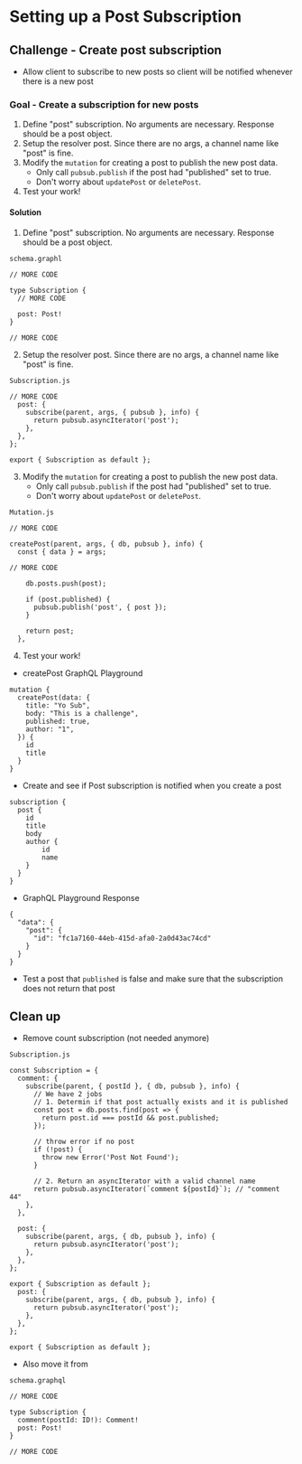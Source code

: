 # Setting up a Post Subscription
## Challenge - Create post subscription
* Allow client to subscribe to new posts so client will be notified whenever there is a new post

### Goal - Create a subscription for new posts
1. Define "post" subscription. No arguments are necessary. Response should be a post object.
2. Setup the resolver post. Since there are no args, a channel name like "post" is fine.
3. Modify the `mutation` for creating a post to publish the new post data.
    - Only call `pubsub.publish` if the post had "published" set to true.
    - Don't worry about `updatePost` or `deletePost`.
4. Test your work!

#### Solution
1. Define "post" subscription. No arguments are necessary. Response should be a post object.

`schema.graphl`

```
// MORE CODE

type Subscription {
  // MORE CODE

  post: Post!
}

// MORE CODE
```

2. Setup the resolver post. Since there are no args, a channel name like "post" is fine.

`Subscription.js`

```
// MORE CODE
  post: {
    subscribe(parent, args, { pubsub }, info) {
      return pubsub.asyncIterator('post');
    },
  },
};

export { Subscription as default };
```

3. Modify the `mutation` for creating a post to publish the new post data.
    - Only call `pubsub.publish` if the post had "published" set to true.
    - Don't worry about `updatePost` or `deletePost`.

`Mutation.js`

```
// MORE CODE

createPost(parent, args, { db, pubsub }, info) {
  const { data } = args;

// MORE CODE

    db.posts.push(post);

    if (post.published) {
      pubsub.publish('post', { post });
    }

    return post;
  },
```

4. Test your work!

* createPost GraphQL Playground

```
mutation {
  createPost(data: {
    title: "Yo Sub",
    body: "This is a challenge",
    published: true,
    author: "1",
  }) {
    id
    title
  }
}
```

* Create and see if Post subscription is notified when you create a post

```
subscription {
  post {
    id
    title
    body
    author {
        id
        name
    }
  }
}
```

* GraphQL Playground Response

```
{
  "data": {
    "post": {
      "id": "fc1a7160-44eb-415d-afa0-2a0d43ac74cd"
    }
  }
}
```

* Test a post that `published` is false and make sure that the subscription does not return that post

## Clean up
* Remove count subscription (not needed anymore)

`Subscription.js`

```
const Subscription = {
  comment: {
    subscribe(parent, { postId }, { db, pubsub }, info) {
      // We have 2 jobs
      // 1. Determin if that post actually exists and it is published
      const post = db.posts.find(post => {
        return post.id === postId && post.published;
      });

      // throw error if no post
      if (!post) {
        throw new Error('Post Not Found');
      }

      // 2. Return an asyncIterator with a valid channel name
      return pubsub.asyncIterator(`comment ${postId}`); // "comment 44"
    },
  },

  post: {
    subscribe(parent, args, { db, pubsub }, info) {
      return pubsub.asyncIterator('post');
    },
  },
};

export { Subscription as default };
  post: {
    subscribe(parent, args, { db, pubsub }, info) {
      return pubsub.asyncIterator('post');
    },
  },
};

export { Subscription as default };
```

* Also move it from

`schema.graphql`

```
// MORE CODE

type Subscription {
  comment(postId: ID!): Comment!
  post: Post!
}

// MORE CODE
```
